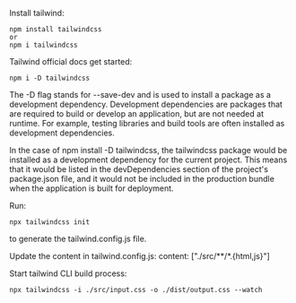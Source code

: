 
Install tailwind:
```
npm install tailwindcss
or
npm i tailwindcss
```

Tailwind official docs get started:
```
npm i -D tailwindcss
```

The -D flag stands for --save-dev and is used to install a package as a development dependency. Development dependencies are packages that are required to build or develop an application, but are not needed at runtime. For example, testing libraries and build tools are often installed as development dependencies.

In the case of npm install -D tailwindcss, the tailwindcss package would be installed as a development dependency for the current project. This means that it would be listed in the devDependencies section of the project's package.json file, and it would not be included in the production bundle when the application is built for deployment.

Run:
```
npx tailwindcss init
```
to generate the tailwind.config.js file.

Update the content in tailwind.config.js:
content: ["./src/**/*.{html,js}"]

Start tailwind CLI build process:
```
npx tailwindcss -i ./src/input.css -o ./dist/output.css --watch
```